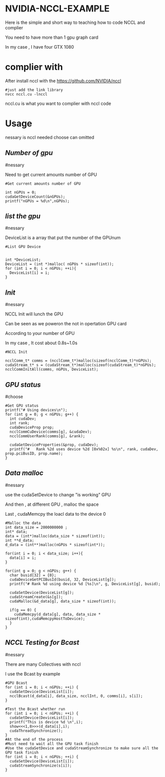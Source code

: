 # NVIDIA-NCCL-EXAMPLE
Here is the simple and short way to teaching how to code NCCL and complier

You need to have more than 1 gpu graph card

In my case , I have four GTX 1080

# complier with
After install nccl with the https://github.com/NVIDIA/nccl

~~~
#just add the link library
nvcc nccl.cu -lnccl
~~~

nccl.cu is what you want to complier with nccl code

# Usage
nessary is nccl needed
choose can omitted
## _Number of gpu_
#nessary

Need to get current amounts number of GPU
~~~
#Get current amounts number of GPU

int nGPUs = 0;
cudaGetDeviceCount(&nGPUs);
printf("nGPUs = %d\n",nGPUs);
~~~

## _list the gpu_
#nessary

DeviceList is a array that put the number of the GPUnum
~~~
#List GPU Device


int *DeviceList;  
DeviceList = (int *)malloc( nGPUs * sizeof(int));
for (int i = 0; i < nGPUs; ++i){
  DeviceList[i] = i;
}
~~~

## _Init_
#nessary

NCCL Init will lunch the GPU

Can be seen as we poweron the not in opertation GPU card

According to your number of GPU

In my case , It cost about 0.8s~1.0s
~~~
#NCCL Init

ncclComm_t* comms = (ncclComm_t*)malloc(sizeof(ncclComm_t)*nGPUs);  
cudaStream_t* s = (cudaStream_t*)malloc(sizeof(cudaStream_t)*nGPUs);
ncclCommInitAll(comms, nGPUs, DeviceList);
~~~
## _GPU status_
#choose

~~~
#Get GPU status
printf("# Using devices\n");
for (int g = 0; g < nGPUs; g++) {
  int cudaDev;
  int rank;
  cudaDeviceProp prop;
  ncclCommCuDevice(comms[g], &cudaDev);
  ncclCommUserRank(comms[g], &rank);

  cudaGetDeviceProperties(&prop, cudaDev);
  printf("#   Rank %2d uses device %2d [0x%02x] %s\n", rank, cudaDev, prop.pciBusID, prop.name);
}
~~~

## _Data malloc_
#nessary

use the cudaSetDevice to change "is working" GPU

And then , at different GPU , malloc the space

Last , cudaMemcpy the loacl data to the device 0

~~~
#Malloc the data
int data_size = 2000000000 ;
int* data;
data = (int*)malloc(data_size * sizeof(int));
int **d_data;
d_data = (int**)malloc(nGPUs * sizeof(int*));

for(int i = 0; i < data_size; i++){
  data[i] = i;
}

for(int g = 0; g < nGPUs; g++) {
  char busid[32] = {0};
  cudaDeviceGetPCIBusId(busid, 32, DeviceList[g]);
  printf("# Rank %d using device %d [%s]\n", g, DeviceList[g], busid);

  cudaSetDevice(DeviceList[g]);
  cudaStreamCreate(&s[g]);
  cudaMalloc(&d_data[g], data_size * sizeof(int));

  if(g == 0) {
    cudaMemcpy(d_data[g], data, data_size * sizeof(int),cudaMemcpyHostToDevice);
  }
}
~~~

## _NCCL Testing for Bcast_
#nessary

There are many Collectives with nccl

I use the Bcast by example

~~~
#GPU Bcast
for (int i = 0; i < nGPUs; ++i) {
  cudaSetDevice(DeviceList[i]);
  ncclBcast(d_data[i], data_size, ncclInt, 0, comms[i], s[i]);
}

#Test the Bcast whether run
for (int i = 0; i < nGPUs; ++i) {
  cudaSetDevice(DeviceList[i]);
  printf("This is device %d \n",i);
  show<<<1,8>>>(d_data[i],i);
  cudaThreadSynchronize();
}
#At the end of the process
#Must need to wait all the GPU task finish
#Use the cudaSetDevice and cudaStreamSynchronize to make sure all the GPU task finish
for (int i = 0; i < nGPUs; ++i) {
  cudaSetDevice(DeviceList[i]);
  cudaStreamSynchronize(s[i]);
}
~~~
